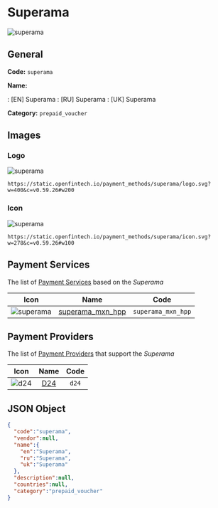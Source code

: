 
# Superama 
![superama](https://static.openfintech.io/payment_methods/superama/logo.svg?w=400&c=v0.59.26#w200)  

## General 
**Code:** `superama` 
 
**Name:** 
 
:	[EN] Superama 
:	[RU] Superama 
:	[UK] Superama 
 
**Category:** `prepaid_voucher` 
 

## Images 

### Logo 
![superama](https://static.openfintech.io/payment_methods/superama/logo.svg?w=400&c=v0.59.26#w200)  

```
https://static.openfintech.io/payment_methods/superama/logo.svg?w=400&c=v0.59.26#w200
```  

### Icon 
![superama](https://static.openfintech.io/payment_methods/superama/icon.svg?w=278&c=v0.59.26#w100)  

```
https://static.openfintech.io/payment_methods/superama/icon.svg?w=278&c=v0.59.26#w100
```  

## Payment Services 
 
The list of [Payment Services](/payment-services/) based on the _Superama_ 

|Icon|Name|Code| 
|:---:|:---:|:---:| 
|![superama](https://static.openfintech.io/payment_methods/superama/icon.svg?w=278&c=v0.59.26#w100) |[superama_mxn_hpp](/payment-services/superama_mxn_hpp/)|`superama_mxn_hpp`| 
 

## Payment Providers 
 
The list of [Payment Providers](/payment-providers/) that support the _Superama_ 

|Icon|Name|Code| 
|:---:|:---:|:---:| 
|![d24](https://static.openfintech.io/payment_providers/d24/icon.svg?w=278&c=v0.59.26#w100) |[D24](/payment-providers/d24/)|`d24`| 
 

## JSON Object 

```json
{
  "code":"superama",
  "vendor":null,
  "name":{
    "en":"Superama",
    "ru":"Superama",
    "uk":"Superama"
  },
  "description":null,
  "countries":null,
  "category":"prepaid_voucher"
}
```  

